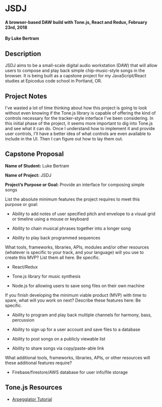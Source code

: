 # JSDJ

#### A browser-based DAW build with Tone.js, React and Redux, February 23rd, 2018

#### By **Luke Bertram**

## Description

JSDJ aims to be a small-scale digital audio workstation (DAW) that will allow users to compose and play back simple chip-music-style songs in the browser. It is being built as a capstone project for my JavaScript/React studies at Epicodus code school in Portland, OR.

## Project Notes

I've wasted a lot of time thinking about how this project is going to look without even knowing if the Tone.js library is capable of offering the kind of controls necessary for the tracker-style interface I've been considering. In this initial phase of the project, it seems more important to dig into Tone.js and see what it can do. Once I understand how to implement it and provide user controls, I'll have a better idea of what controls are even available to include in the UI. Then I can figure out how to lay them out.

## Capstone Proposal
**Name of Student:** Luke Bertram

**Name of Project:** JSDJ

**Project’s Purpose or Goal:** Provide an interface for composing simple songs

List the absolute minimum features the project requires to meet this purpose or goal:

* Ability to add notes of user specified pitch and envelope to a visual grid or timeline using a mouse or keyboard

* Ability to chain musical phrases together into a longer song

* Ability to play back programmed sequences

What tools, frameworks, libraries, APIs, modules and/or other resources (whatever is specific to your track, and your language) will you use to create this MVP? List them all here. Be specific.

* React/Redux

* Tone.js library for music synthesis

* Node.js for allowing users to save song files on their own machine

If you finish developing the minimum viable product (MVP) with time to spare, what will you work on next? Describe these features here: Be specific.

* Ability to program and play back multiple channels for harmony, bass, percussion

* Ability to sign up for a user account and save files to a database

* Ability to post songs on a publicly viewable list

* Ability to share songs via copy/paste-able link

What additional tools, frameworks, libraries, APIs, or other resources will these additional features require?

* Firebase/firestore/AWS database for user info/file storage

## Tone.js Resources

* [Arpeggiator Tutorial](https://github.com/Tonejs/Tone.js/wiki/Arpeggiator)
